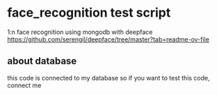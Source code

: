 # face_recognition test script
1:n face recognition using mongodb with deepface
https://github.com/serengil/deepface/tree/master?tab=readme-ov-file

## about database
this code is connected to my database so if you want to test this code, connect me
